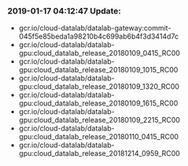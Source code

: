 ### 2019-01-17 04:12:47 Update:

- gcr.io/cloud-datalab/datalab-gateway:commit-045f5e85beda1a98210b4c699ab6b4f3d3414d7c
- gcr.io/cloud-datalab/datalab-gpu:cloud_datalab_release_20180109_0415_RC00
- gcr.io/cloud-datalab/datalab-gpu:cloud_datalab_release_20180109_1015_RC00
- gcr.io/cloud-datalab/datalab-gpu:cloud_datalab_release_20180109_1320_RC00
- gcr.io/cloud-datalab/datalab-gpu:cloud_datalab_release_20180109_1615_RC00
- gcr.io/cloud-datalab/datalab-gpu:cloud_datalab_release_20180109_2215_RC00
- gcr.io/cloud-datalab/datalab-gpu:cloud_datalab_release_20180110_0415_RC00
- gcr.io/cloud-datalab/datalab-gpu:cloud_datalab_release_20181214_0959_RC00
